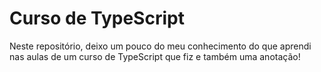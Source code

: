 # Curso de TypeScript

Neste repositório, deixo um pouco do meu conhecimento do que aprendi nas aulas de um curso de TypeScript que fiz e também uma anotação!
